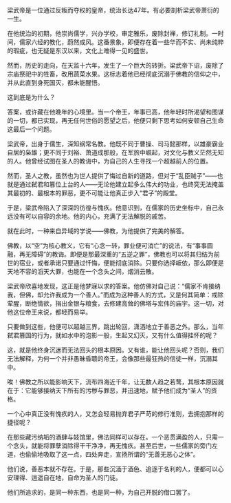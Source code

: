 

梁武帝是一位通过反叛而夺权的皇帝，统治长达47年。有必要剖析梁武帝萧衍的一生。

在他统治的初期，他崇尚儒学，兴办学校，审定雅乐，废除封禅，修订礼制。一时间，儒家六经的教化，蔚然成风。这番景象，即便存在着一些华而不实、尚未纯粹的瑕疵，也无疑是东汉以来，文化上难得一见的盛世。

然而，历史的走向，在天监十六年，发生了一个巨大的转折。梁武帝下诏，废除了宗庙祭祀中的牲畜，改用蔬菜水果。这标志着他已经彻底沉溺于佛教的信仰之中，并从此直到身死国灭，都未能醒悟。

这到底是为什么？

答案，或许藏在他晚年的心境里。当一个帝王，年事已高，他年轻时所渴望和图谋的一切，都已实现，再无任何世俗的愿望之后，他便只剩下思考如何安顿自己生命这最后一个问题。

梁武帝，出身于儒生，深知纲常名教。他既不同于曹操、司马懿那样，以雄豪霸业自居的枭雄；更不同于刘裕、萧道成那般，在军旅中崛起，对文化与教义茫然无知的人。他曾经试图在圣人的教诲中，为自己的人生寻找一个超越前人的位置。

然而，圣人之教，虽然也为世人提供了悔过自新的道路，但对于“乱臣贼子”——也就是通过弑君和篡位上台的人——无论他建立起多么伟大的功业，也终究无法掩盖其最初的、最根本的罪恶，更不可能让他真正步入“君子”的殿堂。

于是，梁武帝陷入了深深的彷徨与愧疚。他意识到，在儒家的历史坐标中，自己永远没有可以自容的余地。他的内心，充满了无法解脱的戚苦。

就在此时，一种来自异域的学说——佛教，为他提供了完美的解答。

佛教，以“空”为核心教义，它有“心念一转，罪业便可消亡”的说法，有“事事圆融，再无障碍”的教诲。即便是那最深重的“五逆之罪”，佛教也可以将其归结为前世的宿业，或者承诺只要通过忏悔，便能彻底消除。只要你选择皈依，那么即便是天地不容的滔天大罪，也能在一个念头之间，烟消云散。

梁武帝欣喜地发现，这正是他梦寐以求的答案。他仿佛对自己说：“儒家不肯接纳我，但佛，却允许我成为一个善人。”而成为这种善人的方式，又是何其简单：戒除荤腥，断绝情欲，捐出金银与粮食，去修建高耸的佛塔与宏伟的庙宇。这一切，对他这位帝王来说，都轻而易举。

只要做到这些，他便可以超越三界，跳出轮回，潇洒地立于善恶之外。那么，当年弑君篡国的行为，就如水中的泡影一般，生起又幻灭，又有什么值得挂怀的呢？

这，就是他终身沉迷而无法回头的根本原因。又有谁，能让他回头呢？否则，我们无法解释，为何一个并非愚昧昏聩的帝王，会像那些最狂热的信徒一样，沉溺其中。

唉！佛教之所以能影响天下，流布四海近千年，让无数人趋之若鹜，其根本原因就在于：它能够接纳天下所有的污秽与罪恶，并迅速地，赋予他们成为“圣人”的资格。

一个心中真正没有愧疚的人，又怎会轻易抛弃君子严苛的修行准则，去拥抱那样的捷径呢？

在那些藏污纳垢的酒肆与妓馆里，佛法同样可以存在。一个恶贯满盈的人，只需一个念头，就能将罪孽消除得干干净净，再无愧疚。甚至后世，一些儒家的旁门左道，也偷偷地吸取了这一点，四处奔走，宣扬所谓的“无善无恶心之体”。

他们说，善恶本就不存在。于是，那些沉湎于酒色、追逐于名利的人，便都可以心安理得、逍遥自在地，自命为圣人的门徒。

他们所追求的，是同一种东西，也是同一种，为自己开脱的借口罢了。
